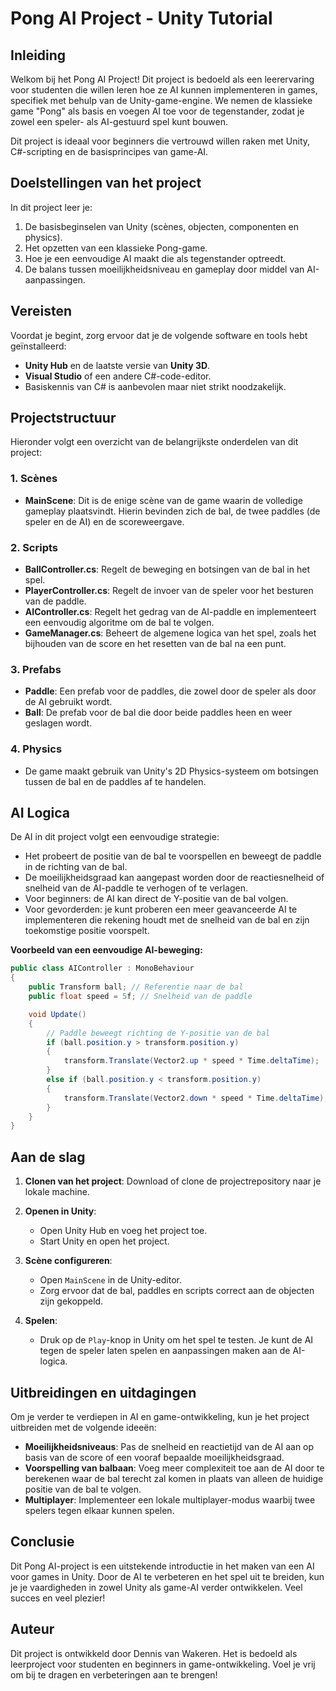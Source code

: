 # Pong AI Project - Unity Tutorial

## Inleiding

Welkom bij het Pong AI Project! Dit project is bedoeld als een leerervaring voor studenten die willen leren hoe ze AI kunnen implementeren in games, specifiek met behulp van de Unity-game-engine. We nemen de klassieke game "Pong" als basis en voegen AI toe voor de tegenstander, zodat je zowel een speler- als AI-gestuurd spel kunt bouwen. 

Dit project is ideaal voor beginners die vertrouwd willen raken met Unity, C#-scripting en de basisprincipes van game-AI.

## Doelstellingen van het project

In dit project leer je:
1. De basisbeginselen van Unity (scènes, objecten, componenten en physics).
2. Het opzetten van een klassieke Pong-game.
3. Hoe je een eenvoudige AI maakt die als tegenstander optreedt.
4. De balans tussen moeilijkheidsniveau en gameplay door middel van AI-aanpassingen.

## Vereisten

Voordat je begint, zorg ervoor dat je de volgende software en tools hebt geïnstalleerd:
- **Unity Hub** en de laatste versie van **Unity 3D**.
- **Visual Studio** of een andere C#-code-editor.
- Basiskennis van C# is aanbevolen maar niet strikt noodzakelijk.

## Projectstructuur

Hieronder volgt een overzicht van de belangrijkste onderdelen van dit project:

### 1. Scènes
- **MainScene**: Dit is de enige scène van de game waarin de volledige gameplay plaatsvindt. Hierin bevinden zich de bal, de twee paddles (de speler en de AI) en de scoreweergave.

### 2. Scripts
- **BallController.cs**: Regelt de beweging en botsingen van de bal in het spel.
- **PlayerController.cs**: Regelt de invoer van de speler voor het besturen van de paddle.
- **AIController.cs**: Regelt het gedrag van de AI-paddle en implementeert een eenvoudig algoritme om de bal te volgen.
- **GameManager.cs**: Beheert de algemene logica van het spel, zoals het bijhouden van de score en het resetten van de bal na een punt.

### 3. Prefabs
- **Paddle**: Een prefab voor de paddles, die zowel door de speler als door de AI gebruikt wordt.
- **Ball**: De prefab voor de bal die door beide paddles heen en weer geslagen wordt.

### 4. Physics
- De game maakt gebruik van Unity's 2D Physics-systeem om botsingen tussen de bal en de paddles af te handelen. 

## AI Logica

De AI in dit project volgt een eenvoudige strategie:
- Het probeert de positie van de bal te voorspellen en beweegt de paddle in de richting van de bal.
- De moeilijkheidsgraad kan aangepast worden door de reactiesnelheid of snelheid van de AI-paddle te verhogen of te verlagen.
- Voor beginners: de AI kan direct de Y-positie van de bal volgen.
- Voor gevorderden: je kunt proberen een meer geavanceerde AI te implementeren die rekening houdt met de snelheid van de bal en zijn toekomstige positie voorspelt.

**Voorbeeld van een eenvoudige AI-beweging:**

```csharp
public class AIController : MonoBehaviour
{
    public Transform ball; // Referentie naar de bal
    public float speed = 5f; // Snelheid van de paddle

    void Update()
    {
        // Paddle beweegt richting de Y-positie van de bal
        if (ball.position.y > transform.position.y)
        {
            transform.Translate(Vector2.up * speed * Time.deltaTime);
        }
        else if (ball.position.y < transform.position.y)
        {
            transform.Translate(Vector2.down * speed * Time.deltaTime);
        }
    }
}
```

## Aan de slag

1. **Clonen van het project**: 
   Download of clone de projectrepository naar je lokale machine.
   
2. **Openen in Unity**:
   - Open Unity Hub en voeg het project toe.
   - Start Unity en open het project.

3. **Scène configureren**:
   - Open `MainScene` in de Unity-editor.
   - Zorg ervoor dat de bal, paddles en scripts correct aan de objecten zijn gekoppeld.

4. **Spelen**:
   - Druk op de `Play`-knop in Unity om het spel te testen. Je kunt de AI tegen de speler laten spelen en aanpassingen maken aan de AI-logica.

## Uitbreidingen en uitdagingen

Om je verder te verdiepen in AI en game-ontwikkeling, kun je het project uitbreiden met de volgende ideeën:
- **Moeilijkheidsniveaus**: Pas de snelheid en reactietijd van de AI aan op basis van de score of een vooraf bepaalde moeilijkheidsgraad.
- **Voorspelling van balbaan**: Voeg meer complexiteit toe aan de AI door te berekenen waar de bal terecht zal komen in plaats van alleen de huidige positie van de bal te volgen.
- **Multiplayer**: Implementeer een lokale multiplayer-modus waarbij twee spelers tegen elkaar kunnen spelen.

## Conclusie

Dit Pong AI-project is een uitstekende introductie in het maken van een AI voor games in Unity. Door de AI te verbeteren en het spel uit te breiden, kun je je vaardigheden in zowel Unity als game-AI verder ontwikkelen. Veel succes en veel plezier!

## Auteur

Dit project is ontwikkeld door Dennis van Wakeren. Het is bedoeld als leerproject voor studenten en beginners in game-ontwikkeling. Voel je vrij om bij te dragen en verbeteringen aan te brengen!
